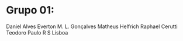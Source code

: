# Grupo 01:

Daniel Alves
Everton M. L. Gonçalves
Matheus Helfrich
Raphael Cerutti Teodoro
Paulo R S Lisboa
